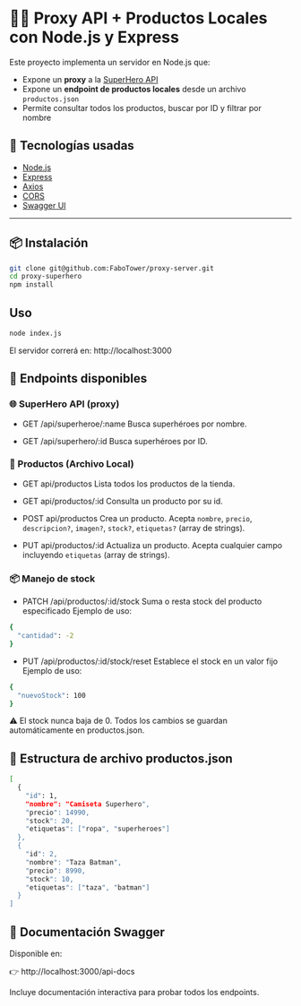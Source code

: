 # 🦸‍♂️ Proxy API + Productos Locales con Node.js y Express

Este proyecto implementa un servidor en Node.js que:

- Expone un **proxy** a la [SuperHero API](https://superheroapi.com/)
- Expone un **endpoint de productos locales** desde un archivo `productos.json`
- Permite consultar todos los productos, buscar por ID y filtrar por nombre

## 🚀 Tecnologías usadas

- [Node.js](https://nodejs.org/)
- [Express](https://expressjs.com/)
- [Axios](https://axios-http.com/)
- [CORS](https://developer.mozilla.org/en-US/docs/Web/HTTP/CORS)
- [Swagger UI](https://swagger.io/tools/swagger-ui/)

---

## 📦 Instalación

```bash
git clone git@github.com:FaboTower/proxy-server.git
cd proxy-superhero
npm install
```

## Uso
```bash
node index.js
```

El servidor correrá en:
http://localhost:3000

## 🔗 Endpoints disponibles
### 🌐 SuperHero API (proxy)
- GET /api/superheroe/:name
Busca superhéroes por nombre.

- GET /api/superhero/:id
Busca superhéroes por ID.

### 🛒 Productos (Archivo Local)
- GET api/productos
Lista todos los productos de la tienda.

- GET api/productos/:id
Consulta un producto por su id.

- POST api/productos
Crea un producto. Acepta `nombre`, `precio`, `descripcion?`, `imagen?`, `stock?`, `etiquetas?` (array de strings).

- PUT api/productos/:id
Actualiza un producto. Acepta cualquier campo incluyendo `etiquetas` (array de strings).

### 📦 Manejo de stock
- PATCH /api/productos/:id/stock
Suma o resta stock del producto especificado
Ejemplo de uso:
```bash
{
  "cantidad": -2
}
```

- PUT /api/productos/:id/stock/reset
Establece el stock en un valor fijo
Ejemplo de uso:
```bash
{
  "nuevoStock": 100
}
```

⚠️ El stock nunca baja de 0. Todos los cambios se guardan automáticamente en productos.json.

## 📁 Estructura de archivo productos.json
```bash
[
  {
    "id": 1,
    "nombre": "Camiseta Superhero",
    "precio": 14990,
    "stock": 20,
    "etiquetas": ["ropa", "superheroes"]
  },
  {
    "id": 2,
    "nombre": "Taza Batman",
    "precio": 8990,
    "stock": 10,
    "etiquetas": ["taza", "batman"]
  }
]
```

## 📒 Documentación Swagger

Disponible en:

👉 http://localhost:3000/api-docs

Incluye documentación interactiva para probar todos los endpoints.